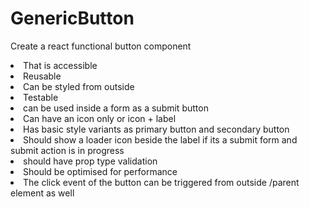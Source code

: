 # GenericButton


Create a react functional button component

<li>That is accessible</li>
<li>Reusable</li>
<li>Can be styled from outside</li>
<li>Testable</li>
<li>can be used inside a form as a submit button</li>
<li>Can have an icon only or icon + label</li>
<li>Has basic style variants as primary button and secondary button</li>
<li>Should show a loader icon beside the label if its a submit form and submit action is in progress</li>
<li>should have prop type validation</li>
<li>Should be optimised for performance</li>
<li>The click event of the button can be triggered from outside /parent element as well</li>